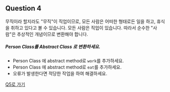 ## Question 4


무직이라 할지라도 "무직"이 직업이므로,
모든 사람은 어떠한 형태로든 일을 하고, 휴식을 취하고 있다고 볼 수 있습니다.
모든 사람은 직업이 있습니다.
따라서 순수한 "사람"은 추상적인 개념이므로 변환해야 합니다.

##### Person Class를 Abstract Class 로 변환하세요.
- Person Class 에 abstract method로 <code>work</code>를 추가하세요.
- Person Class 에 abstract method로 <code>eat</code>를 추가하세요.
- 오류가 발생한다면 적당한 작업을 하여 해결하세요.

[Q5로 가기](Q5.md)